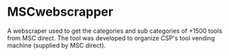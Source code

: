 # MSCwebscrapper
A webscraper used to get the categories and sub categories of +1500 tools from MSC direct. The tool was developed to organize CSP's tool vending machine (supplied by MSC direct).
